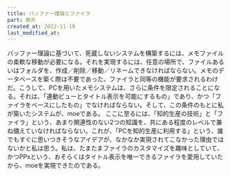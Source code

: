 ```yaml
---
title: バッファー理論とファイラ
part: 断片
created_at: 2022-11-19
last_modified_at: 
---
```


バッファー理論に基づいて、死蔵しないシステムを構築するには、メモファイルの柔軟な移動が必要になる。それを実現するには、任意の場所で、ファイルあるいはフォルダを、作成／削除／移動／リネームできなければならない。メモのデータベースを築く際は不要であった、ファイラと同等の機能が要求されるわけだ。こうして、PCを用いたメモシステムは、さらに条件を限定されることになる。それは、「連動ビューとタイトル表示を可能にするもの」であり、かつ「ファイラをベースにしたもの」でなければならない。そして、この条件のもとに私が築いたシステムが、moeである。
ここに至るには、「知的生産の技術」と「ファイラ」という、あまり関連性のない2つの知識を、共にある程度のレベルで兼ね備えていなければならない。これが、「PCを知的生産に利用する」という、誰でもすぐに思いつきそうなアイデアが、なかなか実現されてこなかった理由ではないかと私は思う。私は、たまたまファイラのカスタマイズを趣味としていて、かつPPxという、おそらくはタイトル表示を唯一できるファイラを愛用していたから、moeを実現できたのである。

